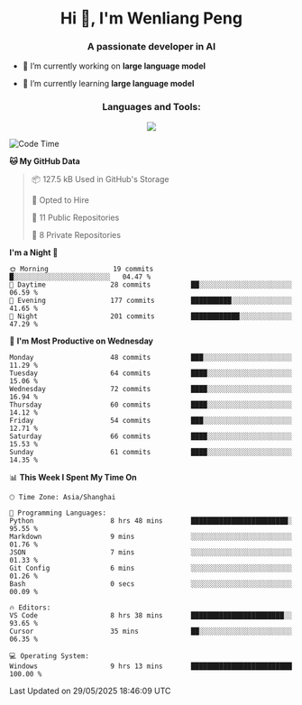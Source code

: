 <h1 align="center">Hi 👋, I'm Wenliang Peng</h1>
<h3 align="center">A passionate developer in AI</h3>

- 🔭 I’m currently working on **large language model**

- 🌱 I’m currently learning **large language model**

<!-- <h3 align="left">Connect with me:</h3> -->
<!-- <p align="left">
</p> -->

<h3 align="center">Languages and Tools:</h3>
<p align="center">
  <a href="https://skillicons.dev">
    <img src="https://skillicons.dev/icons?i=cpp,ros,docker,azure,git,linux,py,pytorch,cmake,githubactions,powershell,md&perline=6" />
  </a>
</p>


<!-- <p><img align="center" src="https://github-readme-stats.vercel.app/api/top-langs?username=bpwl0121&show_icons=true&locale=en&layout=compact" alt="bpwl0121" /></p> -->

<!-- <p><img align="center" src="https://github-readme-streak-stats.herokuapp.com/?user=bpwl0121&" alt="bpwl0121" /></p> -->

<!--START_SECTION:waka-->
![Code Time](http://img.shields.io/badge/Code%20Time-259%20hrs%2035%20mins-blue)

**🐱 My GitHub Data** 

> 📦 127.5 kB Used in GitHub's Storage 
 > 
> 💼 Opted to Hire
 > 
> 📜 11 Public Repositories 
 > 
> 🔑 8 Private Repositories 
 > 
**I'm a Night 🦉** 

```text
🌞 Morning                19 commits          █░░░░░░░░░░░░░░░░░░░░░░░░   04.47 % 
🌆 Daytime                28 commits          ██░░░░░░░░░░░░░░░░░░░░░░░   06.59 % 
🌃 Evening                177 commits         ██████████░░░░░░░░░░░░░░░   41.65 % 
🌙 Night                  201 commits         ████████████░░░░░░░░░░░░░   47.29 % 
```
📅 **I'm Most Productive on Wednesday** 

```text
Monday                   48 commits          ███░░░░░░░░░░░░░░░░░░░░░░   11.29 % 
Tuesday                  64 commits          ████░░░░░░░░░░░░░░░░░░░░░   15.06 % 
Wednesday                72 commits          ████░░░░░░░░░░░░░░░░░░░░░   16.94 % 
Thursday                 60 commits          ████░░░░░░░░░░░░░░░░░░░░░   14.12 % 
Friday                   54 commits          ███░░░░░░░░░░░░░░░░░░░░░░   12.71 % 
Saturday                 66 commits          ████░░░░░░░░░░░░░░░░░░░░░   15.53 % 
Sunday                   61 commits          ████░░░░░░░░░░░░░░░░░░░░░   14.35 % 
```


📊 **This Week I Spent My Time On** 

```text
🕑︎ Time Zone: Asia/Shanghai

💬 Programming Languages: 
Python                   8 hrs 48 mins       ████████████████████████░   95.55 % 
Markdown                 9 mins              ░░░░░░░░░░░░░░░░░░░░░░░░░   01.76 % 
JSON                     7 mins              ░░░░░░░░░░░░░░░░░░░░░░░░░   01.33 % 
Git Config               6 mins              ░░░░░░░░░░░░░░░░░░░░░░░░░   01.26 % 
Bash                     0 secs              ░░░░░░░░░░░░░░░░░░░░░░░░░   00.09 % 

🔥 Editors: 
VS Code                  8 hrs 38 mins       ███████████████████████░░   93.65 % 
Cursor                   35 mins             ██░░░░░░░░░░░░░░░░░░░░░░░   06.35 % 

💻 Operating System: 
Windows                  9 hrs 13 mins       █████████████████████████   100.00 % 
```


 Last Updated on 29/05/2025 18:46:09 UTC
<!--END_SECTION:waka-->

